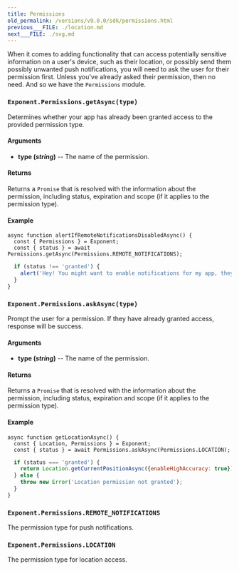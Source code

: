 ```yaml
---
title: Permissions
old_permalink: /versions/v9.0.0/sdk/permissions.html
previous___FILE: ./location.md
next___FILE: ./svg.md
---
```


When it comes to adding functionality that can access potentially sensitive information on a user's device, such as their location, or possibly send them possibly unwanted push notifications, you will need to ask the user for their permission first. Unless you've already asked their permission, then no need. And so we have the `Permissions` module.

### `Exponent.Permissions.getAsync(type)`

Determines whether your app has already been granted access to the provided permission type.

#### Arguments

-   **type (_string_)** -- The name of the permission.

#### Returns

Returns a `Promise` that is resolved with the information about the permission, including status, expiration and scope (if it applies to the permission type).

#### Example

    async function alertIfRemoteNotificationsDisabledAsync() {
      const { Permissions } = Exponent;
      const { status } = await Permissions.getAsync(Permissions.REMOTE_NOTIFICATIONS);

```javascript
  if (status !== 'granted') {
    alert('Hey! You might want to enable notifications for my app, they are good.');
  }
}
```

### `Exponent.Permissions.askAsync(type)`

Prompt the user for a permission. If they have already granted access, response will be success.

#### Arguments

-   **type (_string_)** -- The name of the permission.

#### Returns

Returns a `Promise` that is resolved with the information about the permission, including status, expiration and scope (if it applies to the permission type).

#### Example

    async function getLocationAsync() {
      const { Location, Permissions } = Exponent;
      const { status } = await Permissions.askAsync(Permissions.LOCATION);

```javascript
  if (status === 'granted') {
    return Location.getCurrentPositionAsync({enableHighAccuracy: true});
  } else {
    throw new Error('Location permission not granted');
  }
}
```

### `Exponent.Permissions.REMOTE_NOTIFICATIONS`

The permission type for push notifications.

### `Exponent.Permissions.LOCATION`

The permission type for location access.
